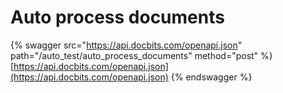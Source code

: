 # Auto process documents

{% swagger src="https://api.docbits.com/openapi.json" path="/auto_test/auto_process_documents" method="post" %}
[https://api.docbits.com/openapi.json](https://api.docbits.com/openapi.json)
{% endswagger %}
